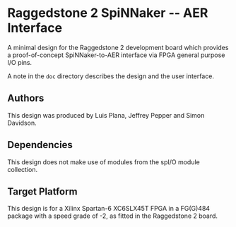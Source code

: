 Raggedstone 2 SpiNNaker -- AER Interface
========================================

A minimal design for the Raggedstone 2 development board which provides a
proof-of-concept SpiNNaker-to-AER interface via FPGA general purpose I/O pins.

A note in the `doc` directory describes the design and the user interface.

Authors
-------

This design was produced by Luis Plana, Jeffrey Pepper and Simon Davidson.


Dependencies
------------

This design does not make use of modules from the spI/O module collection.


Target Platform
---------------

This design is for a Xilinx Spartan-6 XC6SLX45T FPGA in a FG(G)484
package with a speed grade of -2, as fitted in the Raggedstone 2
board.
